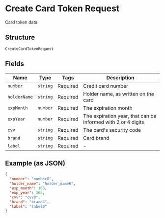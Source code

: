 
# Create Card Token Request

Card token data

## Structure

`CreateCardTokenRequest`

## Fields

| Name | Type | Tags | Description |
|  --- | --- | --- | --- |
| `number` | `string` | Required | Credit card number |
| `holderName` | `string` | Required | Holder name, as written on the card |
| `expMonth` | `number` | Required | The expiration month |
| `expYear` | `number` | Required | The expiration year, that can be informed with 2 or 4 digits |
| `cvv` | `string` | Required | The card's security code |
| `brand` | `string` | Required | Card brand |
| `label` | `string` | Required | - |

## Example (as JSON)

```json
{
  "number": "number8",
  "holder_name": "holder_name6",
  "exp_month": 168,
  "exp_year": 208,
  "cvv": "cvv8",
  "brand": "brand4",
  "label": "label0"
}
```

